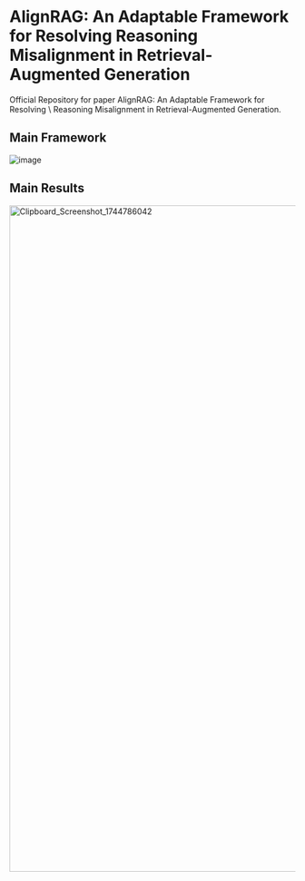 # AlignRAG: An Adaptable Framework for Resolving Reasoning Misalignment in Retrieval-Augmented Generation


Official Repository for paper AlignRAG: An Adaptable Framework for Resolving \\ Reasoning Misalignment in Retrieval-Augmented Generation.

## Main Framework

![image](https://github.com/user-attachments/assets/a6e85620-52c2-42a7-bd77-343928c11f91)


## Main Results

<img width="1175" alt="Clipboard_Screenshot_1744786042" src="https://github.com/user-attachments/assets/fbb1465f-86a2-4923-a20a-ba3f7819e1be" />
